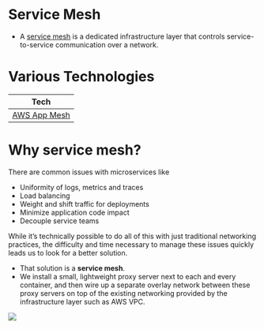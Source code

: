 # Service Mesh
- A [service mesh](https://www.techtarget.com/searchitoperations/definition/service-mesh) is a dedicated infrastructure layer that controls service-to-service communication over a network.

# Various Technologies

| Tech                                                                                                                                      |
|-------------------------------------------------------------------------------------------------------------------------------------------|
| [AWS App Mesh](https://github.com/Anshul619/AWS-Services/tree/main/16_NetworkingAndContentDelivery/2_ApplicationNetworking/AWSAppMesh.md) |

# Why service mesh? 

There are common issues with microservices like
- Uniformity of logs, metrics and traces
- Load balancing
- Weight and shift traffic for deployments
- Minimize application code impact
- Decouple service teams

While it’s technically possible to do all of this with just traditional networking practices, the difficulty and time necessary to manage these issues quickly leads us to look for a better solution.
- That solution is a **service mesh**.
- We install a small, lightweight proxy server next to each and every container, and then wire up a separate overlay network between these proxy servers on top of the existing networking provided by the infrastructure layer such as AWS VPC.

![](https://miro.medium.com/max/1400/1*r6OE8zg_T_Ux5ApJKdS-jw.webp)